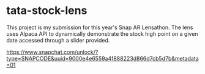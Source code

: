 # tata-stock-lens
This project is my submission for this year's Snap AR Lensathon. The lens uses Alpaca API to dynamically demonstrate the stock high point on a given date accessed through a slider provided.

https://www.snapchat.com/unlock/?type=SNAPCODE&uuid=9000e4e6559a4f888223d866d7cb5d7b&metadata=01
